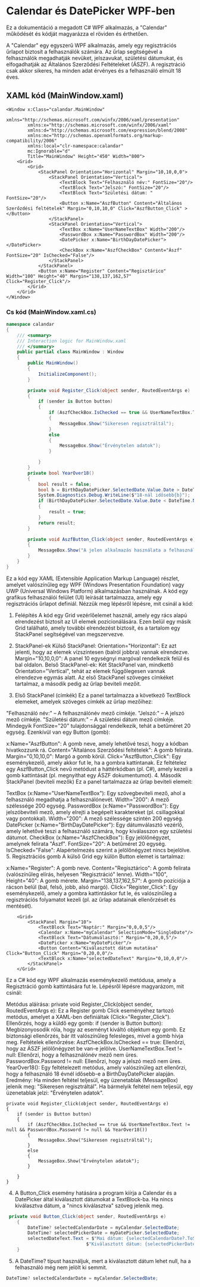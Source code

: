 # Calendar és DatePicker WPF-ben

Ez a dokumentáció a megadott C# WPF alkalmazás, a "Calendar" működését és kódját magyarázza el röviden és érthetően.

A "Calendar" egy egyszerű WPF alkalmazás, amely egy regisztrációs űrlapot biztosít a felhasználók számára. Az űrlap segítségével a felhasználók megadhatják nevüket, jelszavukat, születési dátumukat, és elfogadhatják az Általános Szerződési Feltételeket (ÁSZF). A regisztráció csak akkor sikeres, ha minden adat érvényes és a felhasználó elmúlt 18 éves.
## XAML kód (MainWindow.xaml)

```xaml
<Window x:Class="calandar.MainWindow"
        xmlns="http://schemas.microsoft.com/winfx/2006/xaml/presentation"
        xmlns:x="http://schemas.microsoft.com/winfx/2006/xaml"
        xmlns:d="http://schemas.microsoft.com/expression/blend/2008"
        xmlns:mc="http://schemas.openxmlformats.org/markup-compatibility/2006"
        xmlns:local="clr-namespace:calandar"
        mc:Ignorable="d"
        Title="MainWindow" Height="450" Width="800">
    <Grid>
        <Grid>
            <StackPanel Orientation="Horizontal" Margin="10,10,0,0">
                <StackPanel Orientation="Vertical">
                    <TextBlock Text="Felhasználó név:" FontSize="20"/>
                    <TextBlock Text="Jelszó:" FontSize="20"/>
                    <TextBlock Text="Születési dátum: " FontSize="20"/>
                    <Button x:Name="AszfButton" Content="Általános Szerőzdési feltételek" Margin="0,10,10,0" Click="AszfButton_Click" ></Button>
                </StackPanel>
                <StackPanel Orientation="Vertical">
                    <TextBox x:Name="UserNameTextBox" Width="200"/>
                    <PasswordBox x:Name="PasswordBox" Width="200"/>
                    <DatePicker x:Name="BirthDayDatePicker"></DatePicker>
                    <CheckBox x:Name="AszfCheckBox" Content="Ászf" FontSize="20" IsChecked="False"/>
                </StackPanel>
            </StackPanel>
            <Button x:Name="Register" Content="Regisztárico" Width="100" Height="40" Margin="138,137,162,57" Click="Register_Click"/>
        </Grid>
    </Grid>
</Window>
```
### Cs kód (MainWindow.xaml.cs)
```cs
namespace calandar
{
    /// <summary>
    /// Interaction logic for MainWindow.xaml
    /// </summary>
    public partial class MainWindow : Window
    {
        public MainWindow()
        {
            InitializeComponent();
        }

        private void Register_Click(object sender, RoutedEventArgs e)
        {
            if (sender is Button button)
            {
                if (AszfCheckBox.IsChecked == true && UserNameTextBox.Text != null && PasswordBox.Password != null && YearOver18())
                {
                    MessageBox.Show("Sikeresen regisztráltál");
                }
                else
                {
                    MessageBox.Show("Érvénytelen adatok");
                }

            }
        }
        private bool YearOver18()
        {
            bool result = false;
            bool b = BirthDayDatePicker.SelectedDate.Value.Date > DateTime.Now.AddYears(-18);
            System.Diagnostics.Debug.WriteLine($"18-nál idősebb{b}");
            if (BirthDayDatePicker.SelectedDate.Value.Date < DateTime.Now.AddYears(-18))
            {
                result = true;
            }
            return result;
        }

        private void AszfButton_Click(object sender, RoutedEventArgs e)
        {
            MessageBox.Show("A jelen alkalmazás használata a felhasználó által az ÁSZF elfogadását jelenti.\r\n\r\nAz alkalmazás célja, hogy funkcionális és megbízható szolgáltatást nyújtson felhasználói számára.\r\n\r\nAz alkalmazás minden tartalma és funkciója szerzői jogvédelem alatt áll.\r\n\r\nA fejlesztő nem vállal felelősséget az esetleges adatvesztésért vagy hibás működésből eredő károkért.\r\n\r\nA felhasználó köteles az alkalmazást jogszerűen és rendeltetésszerűen használni.\r\n\r\nAz alkalmazás használata ingyenes/fizetős – kérjük, ellenőrizze az adott verzió feltételeit.\r\n\r\nA fejlesztő fenntartja a jogot az alkalmazás frissítésére vagy módosítására előzetes értesítés nélkül.\r\n\r\nA személyes adatok kezelése az adatvédelmi tájékoztató szerint történik.\r\n\r\nBármely jogvita esetén a magyar jog az irányadó.\r\n\r\nA jelen ÁSZF módosítható, a frissített verziók a letöltéssel vagy frissítéssel automatikusan érvénybe lépnek.", "Általános Szerződési Feltételek");
        }
    }
}
```
Ez a kód egy XAML (Extensible Application Markup Language) részlet, amelyet valószínűleg egy WPF (Windows Presentation Foundation) vagy UWP (Universal Windows Platform) alkalmazásban használnak. A kód egy grafikus felhasználói felület (UI) leírását tartalmazza, amely egy regisztrációs űrlapot definiál. Nézzük meg lépésről lépésre, mit csinál a kód:

1. Felépítés
A kód egy Grid vezérlőelemet használ, amely egy rács alapú elrendezést biztosít az UI elemek pozicionálására. Ezen belül egy másik Grid található, amely további elrendezést biztosít, és a tartalom egy StackPanel segítségével van megszervezve.

2. StackPanel-ek
Külső StackPanel:
Orientation="Horizontal": Ez azt jelenti, hogy az elemek vízszintesen (balról jobbra) vannak elrendezve.
Margin="10,10,0,0": A panel 10 egységnyi margóval rendelkezik felül és bal oldalon.
Belső StackPanel-ek:
Két StackPanel van, mindkettő Orientation="Vertical", tehát az elemek függőlegesen vannak elrendezve egymás alatt.
Az első StackPanel szöveges címkéket tartalmaz, a második pedig az űrlap beviteli mezőit.
3. Első StackPanel (címkék)
Ez a panel tartalmazza a következő TextBlock elemeket, amelyek szöveges címkék az űrlap mezőihez:

"Felhasználó név:" – A felhasználónév mező címkéje.
"Jelszó:" – A jelszó mező címkéje.
"Születési dátum:" – A születési dátum mező címkéje.
Mindegyik FontSize="20" tulajdonsággal rendelkezik, tehát a betűméret 20 egység.
Ezenkívül van egy Button (gomb):

x:Name="AszfButton": A gomb neve, amely lehetővé teszi, hogy a kódban hivatkozzunk rá.
Content="Általános Szerződési feltételek": A gomb felirata.
Margin="0,10,10,0": Margó a gomb körül.
Click="AszfButton_Click": Egy eseménykezelő, amely akkor fut le, ha a gombra kattintanak. Ez feltételez egy AszfButton_Click nevű metódust a háttérkódban (pl. C#), amely kezeli a gomb kattintását (pl. megnyithat egy ÁSZF dokumentumot).
4. Második StackPanel (beviteli mezők)
Ez a panel tartalmazza az űrlap beviteli elemeit:

TextBox (x:Name="UserNameTextBox"):
Egy szövegbeviteli mező, ahol a felhasználó megadhatja a felhasználónevét.
Width="200": A mező szélessége 200 egység.
PasswordBox (x:Name="PasswordBox"):
Egy jelszóbeviteli mező, amely elrejti a begépelt karaktereket (pl. csillagokkal vagy pontokkal).
Width="200": A mező szélessége szintén 200 egység.
DatePicker (x:Name="BirthDayDatePicker"):
Egy dátumválasztó vezérlő, amely lehetővé teszi a felhasználó számára, hogy kiválasszon egy születési dátumot.
CheckBox (x:Name="AszfCheckBox"):
Egy jelölőnégyzet, amelynek felirata "Ászf".
FontSize="20": A betűméret 20 egység.
IsChecked="False": Alapértelmezés szerint a jelölőnégyzet nincs bejelölve.
5. Regisztrációs gomb
A külső Grid egy külön Button elemet is tartalmaz:

x:Name="Register": A gomb neve.
Content="Regisztárico": A gomb felirata (valószínűleg elírás, helyesen "Regisztráció" lenne).
Width="100", Height="40": A gomb mérete.
Margin="138,137,162,57": A gomb pozíciója a rácson belül (bal, felső, jobb, alsó margó).
Click="Register_Click": Egy eseménykezelő, amely a gombra kattintáskor fut le, és valószínűleg a regisztrációs folyamatot kezeli (pl. az űrlap adatainak ellenőrzését és mentését).
```xaml
    <Grid>
        <StackPanel Margin="10">
            <TextBlock Text="Naptár:" Margin="0,0,0,5"/>
            <Calendar x:Name="myCalendar" SelectionMode="SingleDate"/>
            <TextBlock Text="Dátumválasztó:" Margin="0,20,0,5"/>
            <DatePicker x:Name="myDatePicker"/>
            <Button Content="Kiválasztott dátum mutatása" Click="Button_Click" Margin="0,20,0,0"/>
            <TextBlock x:Name="selectedDateText" Margin="0,10,0,0"/>
        </StackPanel>
    </Grid>
```
Ez a C# kód egy WPF alkalmazás eseménykezelő metódusa, amely a Regisztráció gomb kattintására fut le. Lépésről lépésre magyarázom, mit csinál:

Metódus aláírása:
private void Register_Click(object sender, RoutedEventArgs e): Ez a Register gomb Click eseményéhez tartozó metódus, amelyet a XAML-ben definiáltak (Click="Register_Click").
Ellenőrzés, hogy a küldő egy gomb:
if (sender is Button button): Megbizonyosodik róla, hogy az eseményt kiváltó objektum egy gomb. Ez biztonsági ellenőrzés, bár itt valószínűleg felesleges, mivel a gomb hívja meg.
Feltételek ellenőrzése:
AszfCheckBox.IsChecked == true: Ellenőrzi, hogy az ÁSZF jelölőnégyzet be van-e jelölve.
UserNameTextBox.Text != null: Ellenőrzi, hogy a felhasználónév mező nem üres.
PasswordBox.Password != null: Ellenőrzi, hogy a jelszó mező nem üres.
YearOver18(): Egy feltételezett metódus, amely valószínűleg azt ellenőrzi, hogy a felhasználó 18 évnél idősebb-e a BirthDayDatePicker alapján.
Eredmény:
Ha minden feltétel teljesül, egy üzenetablak (MessageBox) jelenik meg: "Sikeresen regisztráltál".
Ha bármelyik feltétel nem teljesül, egy üzenetablak jelzi: "Érvénytelen adatok".
<TextBlock Text="Naptár:" Margin="0,0,0,5"/>
<Calendar x:Name="myCalendar" SelectionMode="SingleDate"/>
```xaml
private void Register_Click(object sender, RoutedEventArgs e)
{
    if (sender is Button button)
    {
        if (AszfCheckBox.IsChecked == true && UserNameTextBox.Text != null && PasswordBox.Password != null && YearOver18())
        {
            MessageBox.Show("Sikeresen regisztráltál");
        }
        else
        {
            MessageBox.Show("Érvénytelen adatok");
        }

    }
}
```
4. A Button_Click esemény hatására a program kiírja a Calendar és a DatePicker által kiválasztott dátumokat a TextBlock-ba. Ha nincs kiválasztva dátum, a "nincs kiválasztva" szöveg jelenik meg.
```cs
 private void Button_Click(object sender, RoutedEventArgs e)
    {
        DateTime? selectedCalendarDate = myCalendar.SelectedDate;
        DateTime? selectedPickerDate = myDatePicker.SelectedDate;
        selectedDateText.Text = $"Mai dátum: {selectedCalendarDate?.ToString("yyyy.MM.dd") ?? "nincs kiválasztva"}\n" +
                              $"Kiválasztott dátum: {selectedPickerDate?.ToString("yyyy.MM.dd") ?? "nincs kiválasztva"}";
    }
```
5. A DateTime? típust használjuk, mert a kiválasztott dátum lehet null, ha a felhasználó még nem jelölt ki semmit.
```cs
DateTime? selectedCalendarDate = myCalendar.SelectedDate;
```
